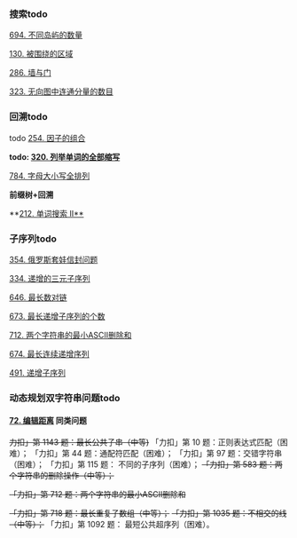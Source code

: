 ### 搜索todo

[694. 不同岛屿的数量](https://leetcode-cn.com/problems/number-of-distinct-islands/)

[130. 被围绕的区域](https://leetcode-cn.com/problems/surrounded-regions/)

[286. 墙与门](https://leetcode-cn.com/problems/walls-and-gates/)

[323. 无向图中连通分量的数目](https://leetcode-cn.com/problems/number-of-connected-components-in-an-undirected-graph/)



### 回溯todo

todo [254. 因子的组合](https://leetcode-cn.com/problems/factor-combinations/)

**todo: [320. 列举单词的全部缩写](https://leetcode-cn.com/problems/generalized-abbreviation/)** 

[784. 字母大小写全排列](https://leetcode-cn.com/problems/letter-case-permutation/)



**前缀树+回溯**

**[212. 单词搜索 II**](https://leetcode-cn.com/problems/word-search-ii/)



### 子序列todo

[354. 俄罗斯套娃信封问题](https://leetcode-cn.com/problems/russian-doll-envelopes/)

[334. 递增的三元子序列](https://leetcode-cn.com/problems/increasing-triplet-subsequence/)

[646. 最长数对链](https://leetcode-cn.com/problems/maximum-length-of-pair-chain/)

[673. 最长递增子序列的个数](https://leetcode-cn.com/problems/number-of-longest-increasing-subsequence/)

[712. 两个字符串的最小ASCII删除和](https://leetcode-cn.com/problems/minimum-ascii-delete-sum-for-two-strings/)

[674. 最长连续递增序列](https://leetcode-cn.com/problems/longest-continuous-increasing-subsequence/)

[491. 递增子序列](https://leetcode-cn.com/problems/increasing-subsequences/)



### 动态规划双字符串问题todo

#### [72. 编辑距离](https://leetcode-cn.com/problems/edit-distance/) 同类问题

~~力扣」第 1143 题：最长公共子串（中等)~~
「力扣」第 10 题：正则表达式匹配（困难）；
「力扣」第 44 题：通配符匹配（困难）；
「力扣」第 97 题：交错字符串（困难）；
「力扣」第 115 题： 不同的子序列（困难）；
~~「力扣」第 583 题：两个字符串的删除操作（中等）；~~

~~「力扣」第 712 题：两个字符串的最小ASCII删除和~~

~~「力扣」第 718 题：最长重复子数组（中等）；~~
~~「力扣」第 1035 题：不相交的线（中等）；~~
「力扣」第 1092 题： 最短公共超序列（困难）。

